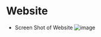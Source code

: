 # Website 
* Screen Shot of Website
![image](https://user-images.githubusercontent.com/108213892/222731694-42c6ce6f-1145-4dd0-bc8a-79803f6381c8.png)
